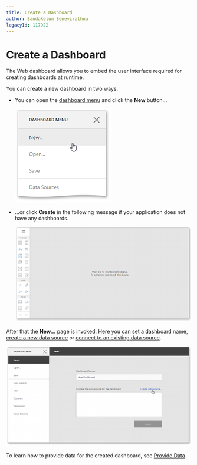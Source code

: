 ```yaml
---
title: Create a Dashboard
author: Sandakelum Senevirathna
legacyId: 117922
---
```

# Create a Dashboard
The Web dashboard allows you to embed the user interface required for creating dashboards at runtime.

You can create a new dashboard in two ways.
* You can open the [dashboard menu](ui-elements/dashboard-menu.md) and click the **New** button...
	
	![wdd-add-new-dashboard](../../images/img125471.png)
* ...or click **Create** in the following message if your application does not have any dashboards.
	
	![WebDesigner-NoDashboard](../../images/img122617.png)

After that the **New...** page is invoked. Here you can set a dashboard name, [create a new data source](provide-data/create-a-new-data-source.md) or [connect to an existing data source](provide-data/connect-to-an-existing-data-source.md).

![WebDesignerGettingStarted_CreateDataSource](../../images/img123741.png)

To learn how to provide data for the created dashboard, see [Provide Data](provide-data.md).